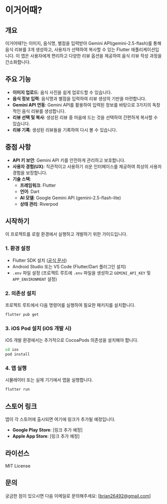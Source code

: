 # 이거어때?

## 개요

이거어때?는 이미지, 음식명, 별점을 입력받아 Gemini API(gemini-2.5-flash)를 통해 음식 리뷰를 3개 생성하고, 사용자가 선택하여 복사할 수 있는 Flutter 애플리케이션입니다. 이 앱은 사용자에게 편리하고 다양한 리뷰 옵션을 제공하여 음식 리뷰 작성 과정을 간소화합니다.

## 주요 기능

- **이미지 업로드**: 음식 사진을 쉽게 업로드할 수 있습니다.
- **음식 정보 입력**: 음식명과 별점을 입력하여 리뷰 생성의 기반을 마련합니다.
- **Gemini API 연동**: Gemini API를 활용하여 입력된 정보를 바탕으로 3가지의 독창적인 음식 리뷰를 생성합니다.
- **리뷰 선택 및 복사**: 생성된 리뷰 중 마음에 드는 것을 선택하여 간편하게 복사할 수 있습니다.
- **리뷰 기록**: 생성된 리뷰들을 기록하여 다시 볼 수 있습니다.

## 중점 사항

- **API 키 보안**: Gemini API 키를 안전하게 관리하고 보호합니다.
- **사용자 경험(UX)**: 직관적이고 사용하기 쉬운 인터페이스를 제공하여 최상의 사용자 경험을 보장합니다.
- **기술 스택**:
  - **프레임워크**: Flutter
  - **언어**: Dart
  - **AI 모델**: Google Gemini API (gemini-2.5-flash-lite)
  - **상태 관리**: Riverpod

## 시작하기

이 프로젝트를 로컬 환경에서 실행하고 개발하기 위한 가이드입니다.

### 1. 환경 설정

- Flutter SDK 설치 ([공식 문서](https://flutter.dev/docs/get-started/install))
- Android Studio 또는 VS Code (Flutter/Dart 플러그인 설치)
- `.env` 파일 설정 (프로젝트 루트에 `.env` 파일을 생성하고 `GEMINI_API_KEY` 및 `APP_ENVIRONMENT` 설정)

### 2. 의존성 설치

프로젝트 루트에서 다음 명령어를 실행하여 필요한 패키지를 설치합니다.

```bash
flutter pub get
```

### 3. iOS Pod 설치 (iOS 개발 시)

iOS 개발 환경에서는 추가적으로 CocoaPods 의존성을 설치해야 합니다.

```bash
cd ios
pod install
```

### 4. 앱 실행

시뮬레이터 또는 실제 기기에서 앱을 실행합니다.

```bash
flutter run
```

## 스토어 링크

앱이 각 스토어에 출시되면 여기에 링크가 추가될 예정입니다.

- **Google Play Store**: [링크 추가 예정]
- **Apple App Store**: [링크 추가 예정]

## 라이선스

MIT License

## 문의

궁금한 점이 있으시면 다음 이메일로 문의해주세요: [brian26492@gmail.com]
